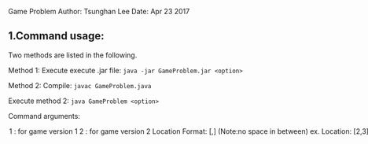 
Game Problem
Author: Tsunghan Lee
Date: Apr 23 2017

## 1.Command usage:
Two methods are listed in the following.

Method 1:
Execute  execute .jar file:
  `java -jar GameProblem.jar <option>`

Method 2:
Compile:
  `javac GameProblem.java`

Execute method 2:
  `java GameProblem <option>`

Command arguments:
<option>  1 : for game version 1
          2 : for game version 2

Location Format: [<x>,<y>] (Note:no space in between)
  ex. Location: [2,3]

Direction faced Format: (Note: either <N> or <S> or <E> or <W>)
  ex. Direction faced: N

Actions Format: <M>,<L>,<R> (Note:no space in between):
  ex. Actions: M,M,M,L,M,R,R,R

Maximum actions allowed Format: (Note: Integer only)
  ex. Maximum actions allowed: 4


## 2.Design
Utilized Object-oriented design to achieve the goal of easy maintaining and
developing new features. Five classes are included, and each class has its
own tester to make sure that they perform correctly. When encountered Invalid
input, such as illegal location, exceptions are handled. Class are listed in
the following.

Coordinate:
Store coordinate information (x,y) and corresponding operations,
i.e. move one step toward each direction.

Agent:
Store an agent's information (current coordinates) and actions,
i.e. turn left, turn right, move one step forward.

Game:
Basic game information data, involving an agent, and methods to
set initial condition, including location and direction faced.

Game1:
Extending Game class and add action-taking sequence method to form
the version 1 game.

Game2:
Extending Game class and add new feature to perform path searching in order
to become version 2 game.


## 3.Algorithm
In the game version 2, path searching is implemented in the sense of
backtracking algorithm, which is similar to DFS with some modification.
In each step, it checks whether the agent satisfies the target direction and
target location. If it reaches the target, then add the path into the
solution ArrayList. If not and doesn't reach the maximum actions allowed, it
recursively do the searching. In the last case, the agent doesn't satisfy
the targeting condition but reaches the maximum actions allowed, it remove
the last step in the path, and return.
